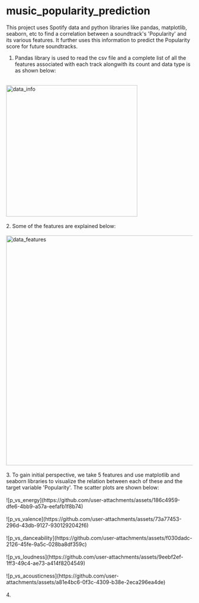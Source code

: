 # music_popularity_prediction
This project uses Spotify data and python libraries like pandas, matplotlib, seaborn, etc to find a correlation between a soundtrack's 'Popularity' and its various features. It further uses this information to predict the Popularity score for future soundtracks.

1. Pandas library is used to read the csv file and a complete list of all the features associated with each track alongwith its count and data type is as shown below:
<br></br>
<img width="354" alt="data_info" src="https://github.com/user-attachments/assets/3bdfab77-d8f7-4f8a-bedf-3816370250f1">
<br></br>
2. Some of the features are explained below:
<br></br>
<img width="619" alt="data_features" src="https://github.com/user-attachments/assets/55a37a29-f79c-4b10-a170-2ed0c93ad679">
<br></br>
3. To gain initial perspective, we take 5 features and use matplotlib and seaborn libraries to visualize the relation between each of these and the target variable 'Popularity'.  The scatter plots are shown below:
<br></br>
![p_vs_energy](https://github.com/user-attachments/assets/186c4959-dfe6-4bb9-a57a-eefafb1f8b74)
<br></br>
![p_vs_valence](https://github.com/user-attachments/assets/73a77453-296d-43db-9127-9301292042f6)
<br></br>
![p_vs_danceability](https://github.com/user-attachments/assets/f030dadc-2126-45fe-9a5c-028ba8df359c)
<br></br>
![p_vs_loudness](https://github.com/user-attachments/assets/9eebf2ef-1ff3-49c4-ae73-a414f8204549)
<br></br>
![p_vs_acousticness](https://github.com/user-attachments/assets/a81e4bc6-0f3c-4309-b38e-2eca296ea4de)
<br></br>
4. 







